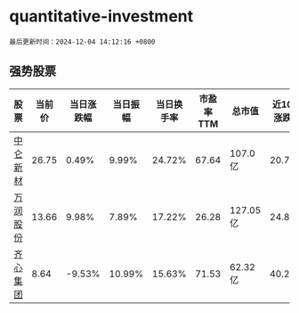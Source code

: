 # quantitative-investment

`最后更新时间：2024-12-04 14:12:16 +0800`

## 强势股票

|股票|当前价|当日涨跌幅|当日振幅|当日换手率|市盈率TTM|总市值|近10日涨跌幅|
|----|----|----|----|----|----|----|----|
|[中仑新材](https://xueqiu.com/S/SZ301565)|26.75|0.49%|9.99%|24.72%|67.64|107.0亿|20.71%|
|[万润股份](https://xueqiu.com/S/SZ002643)|13.66|9.98%|7.89%|17.22%|26.28|127.05亿|24.86%|
|[齐心集团](https://xueqiu.com/S/SZ002301)|8.64|-9.53%|10.99%|15.63%|71.53|62.32亿|40.26%|
